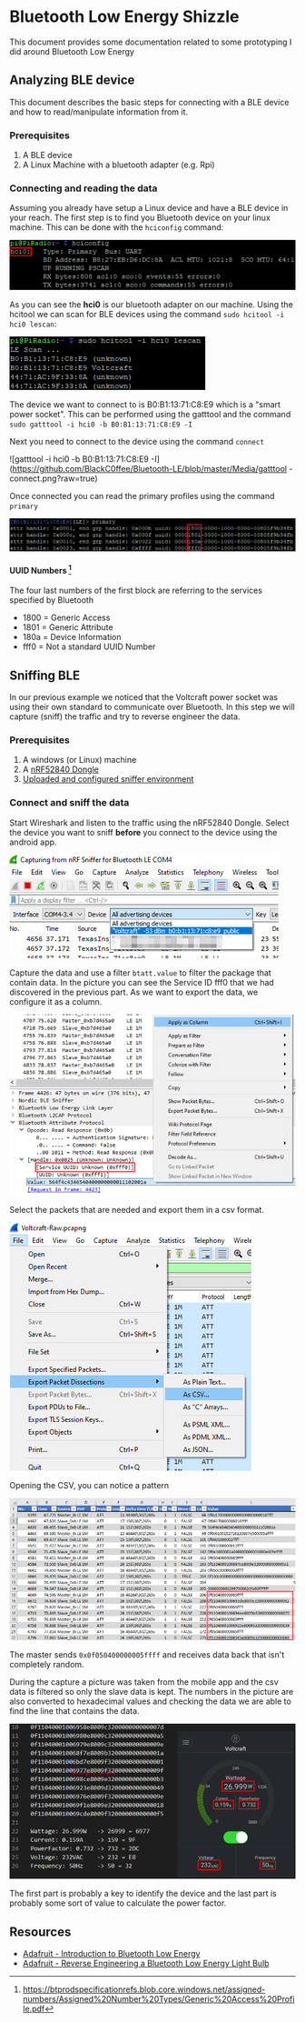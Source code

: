 # Bluetooth Low Energy Shizzle

This document provides some documentation related to some prototyping I did around Bluetooth Low Energy

## Analyzing BLE device

This document describes the basic steps for connecting with a BLE device and how to read/manipulate information from it.

### Prerequisites

1. A BLE device
2. A Linux Machine with a bluetooth adapter (e.g. Rpi)

### Connecting and reading the data

Assuming you already have setup a Linux device and have a BLE device in your reach. The first step is to find you Bluetooth device on your linux machine. This can be done with the `hciconfig` command:

![hciconfig output](https://github.com/BlackC0ffee/Bluetooth-LE/blob/master/Media/hciconfig.png?raw=true)

As you can see the **hci0** is our bluetooth adapter on our machine. Using the hcitool we can scan for BLE devices using the command `sudo hcitool -i hci0 lescan`:

![hcitool -i hci0 lescan: output](https://github.com/BlackC0ffee/Bluetooth-LE/blob/master/Media/hcitool-lescan.png?raw=true)

The device we want to connect to is B0:B1:13:71:C8:E9 which is a "smart power socket". This can be performed using the gatttool and the command `sudo gatttool -i hci0 -b B0:B1:13:71:C8:E9 -I`

Next you need to connect to the device using the command `connect`

![gatttool -i hci0 -b B0:B1:13:71:C8:E9 -I](https://github.com/BlackC0ffee/Bluetooth-LE/blob/master/Media/gatttool - connect.png?raw=true)

Once connected you can read the primary profiles using the command `primary`

![Primary output](https://github.com/BlackC0ffee/Bluetooth-LE/blob/master/Media/primary.png?raw=true)

#### UUID Numbers [^1]

The four last numbers of the first block are referring to the services specified by Bluetooth

- 1800 = Generic Access
- 1801 = Generic Attribute
- 180a = Device Information
- fff0 = Not a standard UUID Number

## Sniffing BLE

In our previous example we noticed that the Voltcraft power socket was using their own standard to communicate over Bluetooth. In this step we will capture (sniff) the traffic and try to reverse engineer the data.

### Prerequisites

1. A windows (or Linux) machine
1. A [nRF52840 Dongle](https://www.nordicsemi.com/Products/Development-hardware/nRF52840-Dongle)
1. [Uploaded and configured sniffer environment](https://infocenter.nordicsemi.com/index.jsp?topic=%2Fug_sniffer_ble%2FUG%2Fsniffer_ble%2Fintro.html)

### Connect and sniff the data

Start Wireshark and listen to the traffic using the nRF52840 Dongle. Select the device you want to sniff **before** you connect to the device using the android app.

![Selecting the BLE Device](https://github.com/BlackC0ffee/Bluetooth-LE/blob/master/Media/wireshark-selectble.png?raw=true)

Capture the data and use a filter `btatt.value` to filter the package that contain data. In the picture you can see the Service ID fff0 that we had discovered in the previous part. As we want to export the data, we configure it as a column.

![Filtered BLE data](https://github.com/BlackC0ffee/Bluetooth-LE/blob/master/Media/wireshark-setcolumn.png?raw=true)

Select the packets that are needed and export them in a csv format.

![Export to CSV](https://github.com/BlackC0ffee/Bluetooth-LE/blob/master/Media/wireshark-exporttocsv.png?raw=true)

Opening the CSV, you can notice a pattern

![Excel pattern](https://github.com/BlackC0ffee/Bluetooth-LE/blob/master/Media/Excel-csvpattern.png?raw=true)

The master sends `0x0f050400000005ffff` and receives data back that isn't completely random.

During the capture a picture was taken from the mobile app and the csv data is filtered so only the slave data is kept. The numbers in the picture are also converted to hexadecimal values and checking the data we are able to find the line that contains the data.

![Decoding the Hex Data](https://github.com/BlackC0ffee/Bluetooth-LE/blob/master/Media/decode-hex-data.png?raw=true)

The first part is probably a key to identify the device and the last part is probably some sort of value to calculate the power factor.

## Resources

- [Adafruit - Introduction to Bluetooth Low Energy](https://learn.adafruit.com/introduction-to-bluetooth-low-energy)
- [Adafruit - Reverse Engineering a Bluetooth Low Energy Light Bulb](https://learn.adafruit.com/reverse-engineering-a-bluetooth-low-energy-light-bulb)

[^1]: https://btprodspecificationrefs.blob.core.windows.net/assigned-numbers/Assigned%20Number%20Types/Generic%20Access%20Profile.pdf